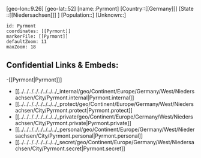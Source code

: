 ﻿---
location: [52,9.26]
mapzoom: [7,12] 
mapmarker: city 
type: City
tags:
- geo/City


SpocWebEntityId: 33565
isDeleted: false
confidential: public

---
[geo-lon::9.26]
[geo-lat::52]
[name::Pyrmont]
[Country::[[Germany]]]
[State ::[[Niedersachsen]]] ]
[Population::]
[Unknown::]


```leaflet
id: Pyrmont
coordinates: [[Pyrmont]]
markerFile: [[Pyrmont]]
defaultZoom: 11 
maxZoom: 18
```


## Confidential Links & Embeds: 
-[[Pyrmont|Pyrmont]]] 
- [[../../../../../../../../_internal/geo/Continent/Europe/Germany/West/Niedersachsen/City/Pyrmont.internal|Pyrmont.internal]] 
- [[../../../../../../../../_protect/geo/Continent/Europe/Germany/West/Niedersachsen/City/Pyrmont.protect|Pyrmont.protect]] 
- [[../../../../../../../../_private/geo/Continent/Europe/Germany/West/Niedersachsen/City/Pyrmont.private|Pyrmont.private]] 
- [[../../../../../../../../_personal/geo/Continent/Europe/Germany/West/Niedersachsen/City/Pyrmont.personal|Pyrmont.personal]] 
- [[../../../../../../../../_secret/geo/Continent/Europe/Germany/West/Niedersachsen/City/Pyrmont.secret|Pyrmont.secret]] 
